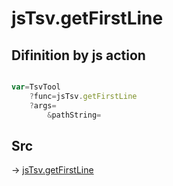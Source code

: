 # jsTsv.getFirstLine

## Difinition by js action

```js.js

var=TsvTool
	?func=jsTsv.getFirstLine
	?args=
		&pathString=
```

## Src

-> [jsTsv.getFirstLine](https://github.com/puutaro/CommandClick/blob/master/app/src/main/java/com/puutaro/commandclick/fragment_lib/terminal_fragment/js_interface/tsv/JsTsv.kt#L34)


